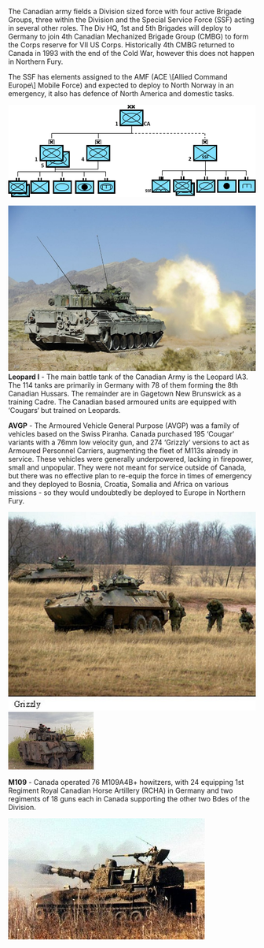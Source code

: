 The Canadian army fields a Division sized force with four active Brigade Groups, three within the Division and the Special Service Force (SSF) acting in several other roles. The Div HQ, 1st and 5th Brigades will deploy to Germany to join 4th Canadian Mechanized Brigade Group (CMBG) to form the Corps reserve for VII US Corps. Historically 4th CMBG returned to Canada in 1993 with the end of the Cold War, however this does not happen in Northern Fury.

The SSF has elements assigned to the AMF (ACE \\[Allied Command Europe\\] Mobile Force) and expected to deploy to North Norway in an emergency, it also has defence of North America and domestic tasks.

![](/assets/images/nato/ca/am/canada_army1.png)

![](/assets/images/nato/ca/am/canada_army2.jpg) **Leopard I** - The main battle tank of the Canadian Army is the Leopard IA3. The 114 tanks are primarily in Germany with 78 of them forming the 8th Canadian Hussars. The remainder are in Gagetown New Brunswick as a training Cadre. The Canadian based armoured units are equipped with ‘Cougars‘ but trained on Leopards.

**AVGP** - The Armoured Vehicle General Purpose (AVGP) was a family of vehicles based on the Swiss Piranha. Canada purchased 195 ‘Cougar‘ variants with a 76mm low velocity gun, and 274 ‘Grizzly‘ versions to act as Armoured Personnel Carriers, augmenting the fleet of M113s already in service. These vehicles were generally underpowered, lacking in firepower, small and unpopular. They were not meant for service outside of Canada, but there was no effective plan to re-equip the force in times of emergency and they deployed to Bosnia, Croatia, Somalia and Africa on various missions - so they would undoubtedly be deployed to Europe in Northern Fury.

![](/assets/images/nato/ca/am/canada_army3.jpg) ![](/assets/images/nato/ca/am/canada_army4.jpg)

**M109** - Canada operated 76 M109A4B+ howitzers, with 24 equipping 1st Regiment Royal Canadian Horse Artillery (RCHA) in Germany and two regiments of 18 guns each in Canada supporting the other two Bdes of the Division.

![](/assets/images/nato/ca/am/canada_army5.jpg)
